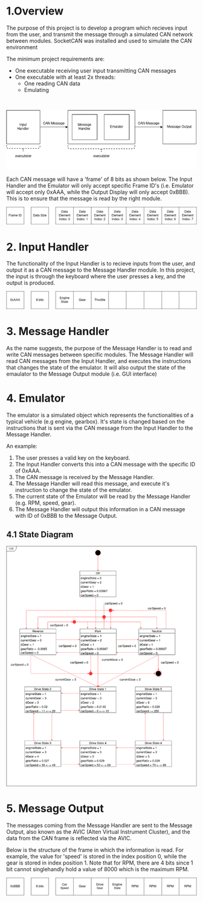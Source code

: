 # 1.Overview
The purpose of this project is to develop a program which recieves input from the user, and transmit the message through a simulated CAN network between modules. SocketCAN was installed and used to simulate the CAN environment

The minimum project requirements are:
- One executable receiving user input transmitting CAN messages
- One executable with at least 2x threads:
  - One reading CAN data
  - Emulating

<p>&nbsp;</p>

![Project_Deliverables](https://github.com/MatthewYung0/volvo-boot-camp-2022-smokey-lab/blob/master/docs/Project%20Requirements.png)

Each CAN message will have a 'frame' of 8 bits as shown below. The Input Handler and the Emulator will only accept specific Frame ID's (i.e. Emulator will accept only 0xAAA, while the Output Display will only accept 0xBBB). This is to ensure that the message is read by the right module.

![Project_Deliverables](https://github.com/MatthewYung0/volvo-boot-camp-2022-smokey-lab/blob/master/docs/Frame_Overview.png)

# 2. Input Handler
The functionality of the Input Handler is to recieve inputs from the user, and output it as a CAN message to the Message Handler module. In this project, the input is through the keyboard where the user presses a key, and the output is produced.

![Input_Handler](https://github.com/MatthewYung0/volvo-boot-camp-2022-smokey-lab/blob/master/docs/Output_Frame_Input_Handler.png)

# 3. Message Handler
As the name suggests, the purpose of the Message Handler is to read and write CAN messages between specific modules.
The Message Handler will read CAN messages from the Input Handler, and executes the instructions that changes the state of the emulator.
It will also output the state of the emaulator to the Message Output module (i.e. GUI interface)

# 4. Emulator
The emulator is a simulated object which represents the functionalities of a typical vehicle (e.g engine, gearbox). It's state is changed based on the instructions that is sent via the CAN message from the Input Handler to the Message Handler.

An example:
1) The user presses a valid key on the keyboard.
2) The Input Handler converts this into a CAN message with the specific ID of 0xAAA.
3) The CAN message is received by the Message Handler.
4) The Message Handler will read this message, and execute it's instruction to change the state of the emulator.
5) The current state of the Emulator will be read by the Message Handler (e.g. RPM, speed, gear).
6) The Message Handler will output this information in a CAN message with ID of 0xBBB to the Message Output.

## 4.1 State Diagram
![State_Diagram](https://github.com/MatthewYung0/volvo-boot-camp-2022-smokey-lab/blob/master/docs/State%20Diagram%20(Rev%202).png)

# 5. Message Output
The messages coming from the Message Handler are sent to the Message Output, also known as the AVIC (Alten Virtual Instrument Cluster), and the data from the CAN frame is reflected via the AVIC. 

Below is the structure of the frame in which the information is read. For example, the value for 'speed' is stored in the index position 0, while the gear is stored in index position 1. Note that for RPM, there are 4 bits since 1 bit cannot singlehandly hold a value of 8000 which is the maximum RPM.

![Project_Deliverables](https://github.com/MatthewYung0/volvo-boot-camp-2022-smokey-lab/blob/master/docs/Input_Frame_Output_Handler.png)
